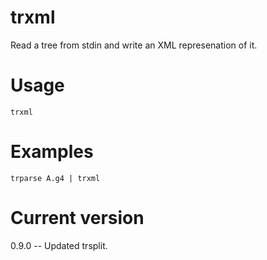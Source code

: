 # trxml

Read a tree from stdin and write an XML represenation of it.

# Usage

    trxml

# Examples

    trparse A.g4 | trxml

# Current version

0.9.0 -- Updated trsplit.
